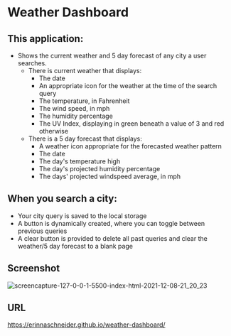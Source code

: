 # Weather Dashboard 

## This application:
* Shows the current weather and 5 day forecast of any city a user searches.
    * There is current weather that displays:
        * The date
        * An appropriate icon for the weather at the time of the search query
        * The temperature, in Fahrenheit
        * The wind speed, in mph
        * The humidity percentage 
        * The UV Index, displaying in green beneath a value of 3 and red otherwise
    * There is a 5 day forecast that displays:
        * A weather icon appropriate for the forecasted weather pattern
        * The date
        * The day's temperature high
        * The day's projected humidity percentage
        * The days' projected windspeed average, in mph

## When you search a city:
* Your city query is saved to the local storage
* A button is dynamically created, where you can toggle between previous queries
* A clear button is provided to delete all past queries and clear the weather/5 day forecast to a blank page

## Screenshot
![screencapture-127-0-0-1-5500-index-html-2021-12-08-21_20_23](https://user-images.githubusercontent.com/90404513/145323409-36d5f3c5-3fa0-4f3b-9c1d-b47657154f4c.png)



## URL
https://erinnaschneider.github.io/weather-dashboard/
